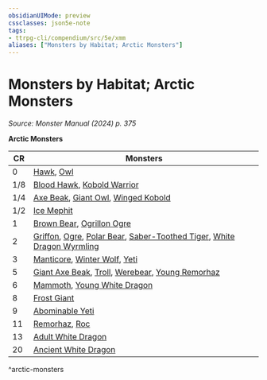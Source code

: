 ```yaml
---
obsidianUIMode: preview
cssclasses: json5e-note
tags:
- ttrpg-cli/compendium/src/5e/xmm
aliases: ["Monsters by Habitat; Arctic Monsters"]
---
```

# Monsters by Habitat; Arctic Monsters
*Source: Monster Manual (2024) p. 375* 

**Arctic Monsters**

| CR | Monsters |
|----|----------|
| 0 | [Hawk](3-Mechanics/CLI/bestiary/beast/hawk-xmm.md), [Owl](3-Mechanics/CLI/bestiary/beast/owl-xmm.md) |
| 1/8 | [Blood Hawk](3-Mechanics/CLI/bestiary/beast/blood-hawk-xmm.md), [Kobold Warrior](3-Mechanics/CLI/bestiary/dragon/kobold-warrior-xmm.md) |
| 1/4 | [Axe Beak](3-Mechanics/CLI/bestiary/monstrosity/axe-beak-xmm.md), [Giant Owl](3-Mechanics/CLI/bestiary/celestial/giant-owl-xmm.md), [Winged Kobold](3-Mechanics/CLI/bestiary/dragon/winged-kobold-xmm.md) |
| 1/2 | [Ice Mephit](3-Mechanics/CLI/bestiary/elemental/ice-mephit-xmm.md) |
| 1 | [Brown Bear](3-Mechanics/CLI/bestiary/beast/brown-bear-xmm.md), [Ogrillon Ogre](3-Mechanics/CLI/bestiary/giant/ogrillon-ogre-xmm.md) |
| 2 | [Griffon](3-Mechanics/CLI/bestiary/monstrosity/griffon-xmm.md), [Ogre](3-Mechanics/CLI/bestiary/giant/ogre-xmm.md), [Polar Bear](3-Mechanics/CLI/bestiary/beast/polar-bear-xmm.md), [Saber-Toothed Tiger](3-Mechanics/CLI/bestiary/beast/saber-toothed-tiger-xmm.md), [White Dragon Wyrmling](3-Mechanics/CLI/bestiary/dragon/white-dragon-wyrmling-xmm.md) |
| 3 | [Manticore](3-Mechanics/CLI/bestiary/monstrosity/manticore-xmm.md), [Winter Wolf](3-Mechanics/CLI/bestiary/monstrosity/winter-wolf-xmm.md), [Yeti](3-Mechanics/CLI/bestiary/monstrosity/yeti-xmm.md) |
| 5 | [Giant Axe Beak](3-Mechanics/CLI/bestiary/monstrosity/giant-axe-beak-xmm.md), [Troll](3-Mechanics/CLI/bestiary/giant/troll-xmm.md), [Werebear](3-Mechanics/CLI/bestiary/monstrosity/werebear-xmm.md), [Young Remorhaz](3-Mechanics/CLI/bestiary/monstrosity/young-remorhaz-xmm.md) |
| 6 | [Mammoth](3-Mechanics/CLI/bestiary/beast/mammoth-xmm.md), [Young White Dragon](3-Mechanics/CLI/bestiary/dragon/young-white-dragon-xmm.md) |
| 8 | [Frost Giant](3-Mechanics/CLI/bestiary/giant/frost-giant-xmm.md) |
| 9 | [Abominable Yeti](3-Mechanics/CLI/bestiary/monstrosity/abominable-yeti-xmm.md) |
| 11 | [Remorhaz](3-Mechanics/CLI/bestiary/monstrosity/remorhaz-xmm.md), [Roc](3-Mechanics/CLI/bestiary/monstrosity/roc-xmm.md) |
| 13 | [Adult White Dragon](3-Mechanics/CLI/bestiary/dragon/adult-white-dragon-xmm.md) |
| 20 | [Ancient White Dragon](3-Mechanics/CLI/bestiary/dragon/ancient-white-dragon-xmm.md) |
^arctic-monsters